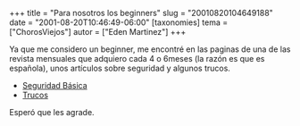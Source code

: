 +++
title = "Para nosotros los beginners"
slug = "20010820104649188"
date = "2001-08-20T10:46:49-06:00"
[taxonomies]
tema = ["ChorosViejos"]
autor = ["Eden Martinez"]
+++

Ya que me considero un beginner, me encontré en las paginas de una de
las revista mensuales que adquiero cada 4 o 6meses (la razón es que es
española), unos artículos sobre seguridad y algunos trucos.

-   [Seguridad
    Básica](http://www.iberprensa.com/spain/todolinux/articulos/seguridad.htm)
-   [Trucos](http://www.iberprensa.com/spain/todolinux/articulos/trucos_linux.htm)

Esperó que les agrade.

